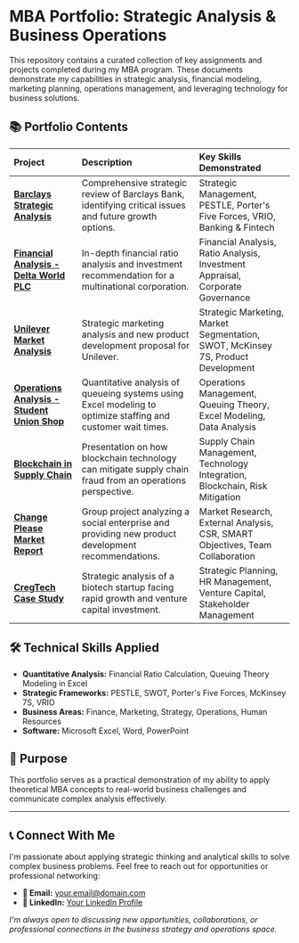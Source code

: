 # MBA Portfolio: Strategic Analysis & Business Operations

This repository contains a curated collection of key assignments and projects completed during my MBA program. These documents demonstrate my capabilities in strategic analysis, financial modeling, marketing planning, operations management, and leveraging technology for business solutions.

## 📚 Portfolio Contents

| Project | Description | Key Skills Demonstrated |
| :--- | :--- | :--- |
| **[Barclays Strategic Analysis](./Barclays-Strategic-Analysis/)** | Comprehensive strategic review of Barclays Bank, identifying critical issues and future growth options. | Strategic Management, PESTLE, Porter's Five Forces, VRIO, Banking & Fintech |
| **[Financial Analysis - Delta World PLC](./Financial-Analysis-Delta-World/)** | In-depth financial ratio analysis and investment recommendation for a multinational corporation. | Financial Analysis, Ratio Analysis, Investment Appraisal, Corporate Governance |
| **[Unilever Market Analysis](./Unilever-Market-Analysis/)** | Strategic marketing analysis and new product development proposal for Unilever. | Strategic Marketing, Market Segmentation, SWOT, McKinsey 7S, Product Development |
| **[Operations Analysis - Student Union Shop](./Operations-Student-Union-Shop/)** | Quantitative analysis of queueing systems using Excel modeling to optimize staffing and customer wait times. | Operations Management, Queuing Theory, Excel Modeling, Data Analysis |
| **[Blockchain in Supply Chain](./Blockchain-Supply-Chain/)** | Presentation on how blockchain technology can mitigate supply chain fraud from an operations perspective. | Supply Chain Management, Technology Integration, Blockchain, Risk Mitigation |
| **[Change Please Market Report](./Change-Please-Market-Report/)** | Group project analyzing a social enterprise and providing new product development recommendations. | Market Research, External Analysis, CSR, SMART Objectives, Team Collaboration |
| **[CregTech Case Study](./CregTech-Case-Study/)** | Strategic analysis of a biotech startup facing rapid growth and venture capital investment. | Strategic Planning, HR Management, Venture Capital, Stakeholder Management |

## 🛠️ Technical Skills Applied

- **Quantitative Analysis:** Financial Ratio Calculation, Queuing Theory Modeling in Excel
- **Strategic Frameworks:** PESTLE, SWOT, Porter's Five Forces, McKinsey 7S, VRIO
- **Business Areas:** Finance, Marketing, Strategy, Operations, Human Resources
- **Software:** Microsoft Excel, Word, PowerPoint

## 🎯 Purpose

This portfolio serves as a practical demonstration of my ability to apply theoretical MBA concepts to real-world business challenges and communicate complex analysis effectively.

---

## 📞 Connect With Me

I'm passionate about applying strategic thinking and analytical skills to solve complex business problems. Feel free to reach out for opportunities or professional networking:

- **📧 Email:** [your.email@domain.com](ijasahamed5797@gmail.com)
- **💼 LinkedIn:** [Your LinkedIn Profile](https://www.linkedin.com/in/ijasahamedshajahan)


*I'm always open to discussing new opportunities, collaborations, or professional connections in the business strategy and operations space.*
